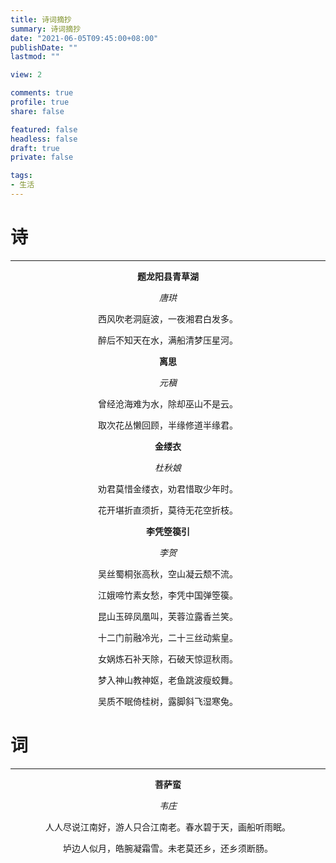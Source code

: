 ```yaml
---
title: 诗词摘抄
summary: 诗词摘抄
date: "2021-06-05T09:45:00+08:00"
publishDate: ""
lastmod: ""

view: 2

comments: true
profile: true
share: false

featured: false
headless: false
draft: true
private: false

tags:
- 生活
---
```


# 诗
---

<center>

**题龙阳县青草湖** 

*唐珙*

西风吹老洞庭波，一夜湘君白发多。

醉后不知天在水，满船清梦压星河。

**离思** 

*元稹*

曾经沧海难为水，除却巫山不是云。

取次花丛懒回顾，半缘修道半缘君。

**金缕衣** 

*杜秋娘*

劝君莫惜金缕衣，劝君惜取少年时。

花开堪折直须折，莫待无花空折枝。

**李凭箜篌引**

*李贺*

吴丝蜀桐张高秋，空山凝云颓不流。

江娥啼竹素女愁，李凭中国弹箜篌。

昆山玉碎凤凰叫，芙蓉泣露香兰笑。

十二门前融冷光，二十三丝动紫皇。

女娲炼石补天除，石破天惊逗秋雨。

梦入神山教神妪，老鱼跳波瘦蛟舞。

吴质不眠倚桂树，露脚斜飞湿寒兔。

</center>

# 词
---

<center>

**菩萨蛮** 

*韦庄*

人人尽说江南好，游人只合江南老。春水碧于天，画船听雨眠。

垆边人似月，皓腕凝霜雪。未老莫还乡，还乡须断肠。


</center>